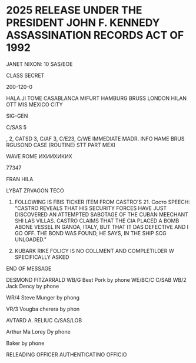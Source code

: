 # 2025 RELEASE UNDER THE PRESIDENT JOHN F. KENNEDY ASSASSINATION RECORDS ACT OF 1992

JANET NIXON: 10
SAS/EOE

CLASS
SECRET

200-120-0

HALA.JI TOME CASABLANCA MIFURT
HAMBURG BRUSS LONDON HILAN OTT MIS
MEXICO CITY

SIG-GEN

C/SAS 5

, 2, CATSD 3, C/AF 3, C/E23,
C/WE
IMMEDIATE MADR. INFO HAME BRUS RGUSOND CASE
(ROUTINE) STT PART MEXI

WAVE ROME ИХИИХИКИХ

77347

FRAN HILA

LYBAT ZRVAGON TECO

1. FOLLOWING IS FBIS TICKER ITEM FROM CASTRO'S 21. Cосто
   SPEECH: "CASTRO REVEALS THAT HIS SECURITY FORCES HAVE JUST
   DISCOVERED AN ATTEMPTED SABOTAGE OF THE CUBAN MEECHANT SHI
   LAS VILLAS. CASTRO CLAIMS THAT THE CIA PLACED A BOMB ABONE
   VESSEL IN GANOA, ITALY, BUT THAT IT DAS DEFECTIVE AND I
   GO OFF. THE BOND WAS FOUND, HE SAYS, IN THE SHIP SCG
   UNLOADED."

2. KUBARK RIKE FOLICY IS NO COLLMENT AND COMPLETILDER W
   SPECIFICALLY ASKED

END OF MESSAGE

DESMOND FITZARRALD WB/G Best Pork by phone WE/BC/C
C/SAB WB/2 Jack Dency by phone

WR/4 Steve Munger by phong

VR/3 Vougba cherera by phon

AVTARD A. RELIUC
C/SAS/LOB

Arthur Ma Lorey Dy phone

Baker by phone

RELEADING OFFICER AUTHENTICATINO
OFFICIO
